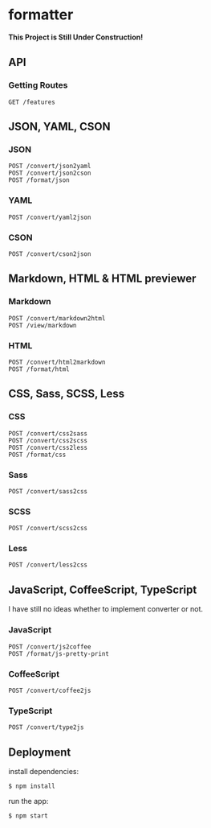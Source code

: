 
formatter
=========

__This Project is Still Under Construction!__


API
-----

### Getting Routes

    GET /features


JSON, YAML, CSON
----------------

### JSON

    POST /convert/json2yaml
    POST /convert/json2cson
    POST /format/json

### YAML

    POST /convert/yaml2json

### CSON

    POST /convert/cson2json


Markdown, HTML & HTML previewer
-------------------------------

### Markdown

    POST /convert/markdown2html
    POST /view/markdown

### HTML

    POST /convert/html2markdown
    POST /format/html


CSS, Sass, SCSS, Less
---------------------

### CSS

    POST /convert/css2sass
    POST /convert/css2scss
    POST /convert/css2less
    POST /format/css

### Sass

    POST /convert/sass2css

### SCSS

    POST /convert/scss2css

### Less

    POST /convert/less2css


JavaScript, CoffeeScript, TypeScript
------------------------------------

I have still no ideas whether to implement converter or not.

### JavaScript

    POST /convert/js2coffee
    POST /format/js-pretty-print

### CoffeeScript

    POST /convert/coffee2js

### TypeScript

    POST /convert/type2js


Deployment
----------

install dependencies:

    $ npm install

run the app:

    $ npm start
